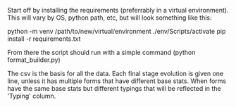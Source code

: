 Start off by installing the requirements (preferrably in a virtual environment). This will vary by OS, python path, etc, but will look something like this:

python -m venv /path/to/new/virtual/environment
./env/Scripts/activate
pip install -r requirements.txt

From there the script should run with a simple command (python format_builder.py)

The csv is the basis for all the data. Each final stage evolution is given one line, unless it has multiple forms that have different base stats. When forms have the same base stats but different typings that will be reflected in the 'Typing' column.

